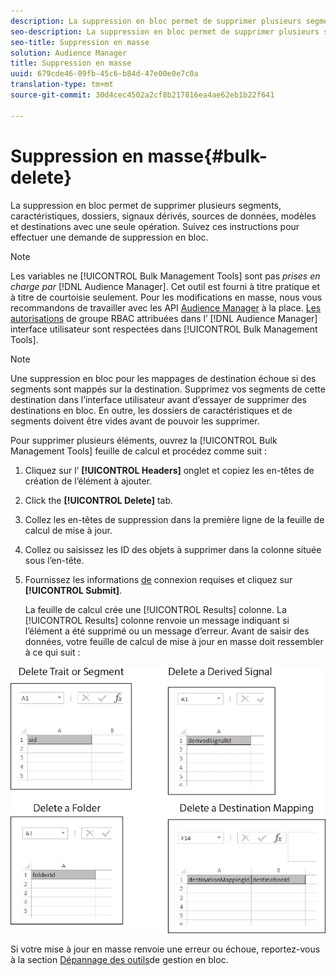 ```yaml
---
description: La suppression en bloc permet de supprimer plusieurs segments, caractéristiques, dossiers, signaux dérivés, sources de données, modèles et destinations avec une seule opération. Suivez ces instructions pour effectuer une demande de suppression en bloc.
seo-description: La suppression en bloc permet de supprimer plusieurs segments, caractéristiques, dossiers, signaux dérivés, sources de données, modèles et destinations avec une seule opération. Suivez ces instructions pour effectuer une demande de suppression en bloc.
seo-title: Suppression en masse
solution: Audience Manager
title: Suppression en masse
uuid: 679cde46-09fb-45c6-b84d-47e00e0e7c0a
translation-type: tm+mt
source-git-commit: 30d4cec4502a2cf8b217816ea4ae62eb1b22f641

---
```



# Suppression en masse{#bulk-delete}

La suppression en bloc permet de supprimer plusieurs segments, caractéristiques, dossiers, signaux dérivés, sources de données, modèles et destinations avec une seule opération. Suivez ces instructions pour effectuer une demande de suppression en bloc.

<!-- 

<p>t_bulk_delete.xml </p>

 -->

>[!NOTE]
>
>Les variables ne [!UICONTROL Bulk Management Tools] sont pas *prises en charge par* [!DNL Audience Manager]. Cet outil est fourni à titre pratique et à titre de courtoisie seulement. Pour les modifications en masse, nous vous recommandons de travailler avec les API [Audience Manager](../../api/rest-api-main/aam-api-getting-started.md) à la place. [Les autorisations](../../features/administration/administration-overview.md) de groupe RBAC attribuées dans l’ [!DNL Audience Manager] interface utilisateur sont respectées dans [!UICONTROL Bulk Management Tools].

>[!NOTE]
>
>Une suppression en bloc pour les mappages de destination échoue si des segments sont mappés sur la destination. Supprimez vos segments de cette destination dans l’interface utilisateur avant d’essayer de supprimer des destinations en bloc. En outre, les dossiers de caractéristiques et de segments doivent être vides avant de pouvoir les supprimer.

Pour supprimer plusieurs éléments, ouvrez la [!UICONTROL Bulk Management Tools] feuille de calcul et procédez comme suit :

1. Cliquez sur l’ **[!UICONTROL Headers]** onglet et copiez les en-têtes de création de l’élément à ajouter.
2. Click the **[!UICONTROL Delete]** tab.
3. Collez les en-têtes de suppression dans la première ligne de la feuille de calcul de mise à jour.
4. Collez ou saisissez les ID des objets à supprimer dans la colonne située sous l’en-tête.
5. Fournissez les informations [de](../../reference/bulk-management-tools/bulk-management-intro.md#auth-reqs) connexion requises et cliquez sur **[!UICONTROL Submit]**.

   La feuille de calcul crée une [!UICONTROL Results] colonne. La [!UICONTROL Results] colonne renvoie un message indiquant si l’élément a été supprimé ou un message d’erreur.
Avant de saisir des données, votre feuille de calcul de mise à jour en masse doit ressembler à ce qui suit :

![](assets/delete.png)

Si votre mise à jour en masse renvoie une erreur ou échoue, reportez-vous à la section [Dépannage des outils](../../reference/bulk-management-tools/bulk-troubleshooting.md)de gestion en bloc.
